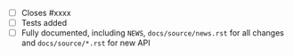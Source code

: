 <!-- Feel free to remove check-list items aren't relevant to your change -->

 - [ ] Closes #xxxx
 - [ ] Tests added
 - [ ] Fully documented, including `NEWS`, `docs/source/news.rst` for all changes and `docs/source/*.rst` for new API